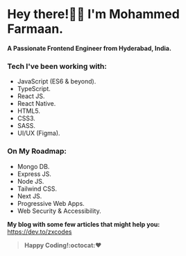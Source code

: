 # Hey there!👋🏻 I'm Mohammed Farmaan.
**A Passionate Frontend Engineer from Hyderabad, India.**

### Tech I've been working with:
* JavaScript (ES6 & beyond).
* TypeScript.
* React JS.
* React Native.
* HTML5.
* CSS3.
* SASS.
* UI/UX (Figma).

### On My Roadmap:
* Mongo DB.
* Express JS.
* Node JS.
* Tailwind CSS.
* Next JS.
* Progressive Web Apps.
* Web Security & Accessibility.

**My blog with some few articles that might help you:**
https://dev.to/zxcodes

>**Happy Coding!:octocat::heart:**

